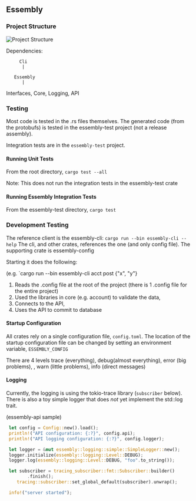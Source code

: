 ## Essembly

### Project Structure

![Project Structure](https://github.com/xenirio/essembly/blob/master/assets/essembly-project-structure.svg)

Dependencies:

         Cli
          |

       Essembly
          |

Interfaces, Core, Logging, API 


   
### Testing

Most code is tested in the .rs files themselves.  The generated code (from the protobufs) is tested in the essembly-test project (not a release assembly).  

Integration tests are in the `essembly-test` project.  

#### Running Unit Tests

From the root directory, `cargo test --all`

Note: This does not run the integration tests in the essembly-test crate

#### Running Essembly Integration Tests
From the essembly-test directory, `cargo test`

### Development Testing

The reference client is the essembly-cli:   `cargo run --bin essembly-cli --help` 
The cli, and other crates, references the one (and only config file).  The supporting crate is essembly-config 

Starting it does the following:

(e.g. `cargo run --bin essembly-cli acct post {"x", "y"} 

1) Reads the .config file at the root of the project (there is 1 .config file for the entire project)
2) Used the libraries in core (e.g. account) to validate the data,
3) Connects to the API,
4) Uses the API to commit to database  


#### Startup Configuration

All crates rely on a single configuration file, `config.toml`.  The location of the startup configuration file can be changed by setting an environment variable, `ESSEMBLY_CONFIG`


There are 4 levels
trace (everything), debug(almost everything), error (big problems), , warn (little problems), info (direct messages)

#### Logging

Currently, the logging is using the tokio-trace library (`subscriber` below).  There is also a toy simple logger that does *not* yet implement the std::log trait.

(essembly-api sample)

```rust
 let config = Config::new().load();
 println!("API configuration: {:?}", config.api);
 println!("API logging configuration: {:?}", config.logger);

 let logger = &mut essembly::logging::simple::SimpleLogger::new();
 logger.initialize(essembly::logging::Level::DEBUG);
 logger.log(essembly::logging::Level::DEBUG, "foo".to_string());

 let subscriber = tracing_subscriber::fmt::Subscriber::builder()
        .finish();
    tracing::subscriber::set_global_default(subscriber).unwrap();

 info!("server started");
```

